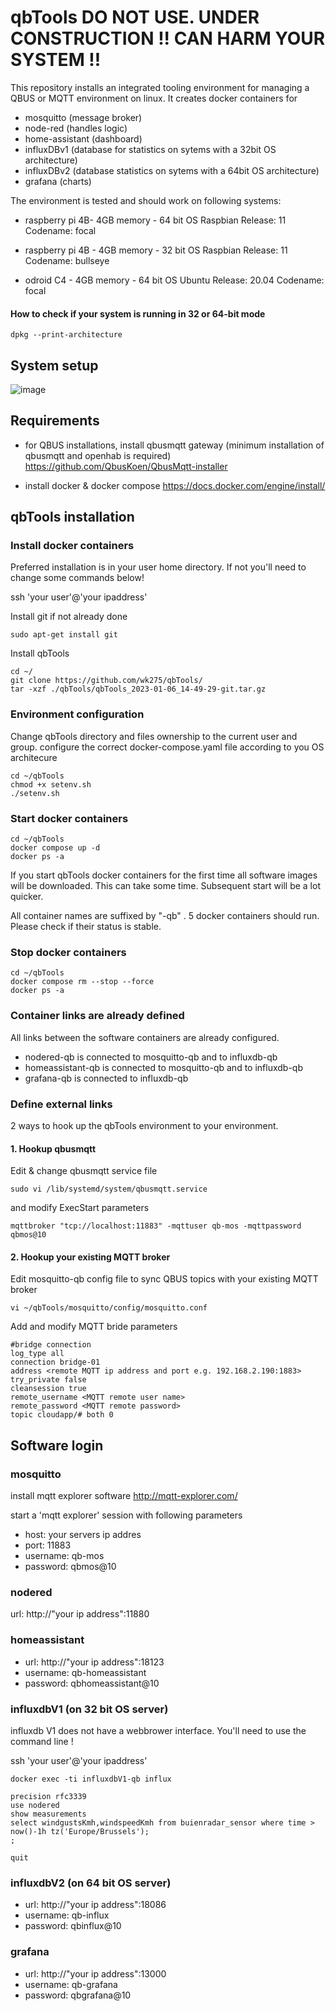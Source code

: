 # qbTools DO NOT USE. UNDER CONSTRUCTION !! CAN HARM YOUR SYSTEM !!
This repository installs an integrated tooling environment for managing a QBUS or MQTT environment on linux.
It creates docker containers for
- mosquitto (message broker)
- node-red (handles logic)
- home-assistant (dashboard)
- influxDBv1 (database for statistics on sytems with a 32bit OS architecture)
- influxDBv2 (database statistics on sytems with a 64bit OS architecture)
- grafana (charts)

The environment is tested and should work on following systems:
- raspberry pi 4B- 4GB memory - 64 bit OS
    Raspbian
    Release:  11
    Codename: focal

- raspberry pi 4B - 4GB memory - 32 bit OS
    Raspbian
    Release:  11
    Codename: bullseye

- odroid C4 - 4GB memory - 64 bit OS
    Ubuntu
    Release: 20.04
    Codename: focal

#### How to check if your system is running in 32 or 64-bit mode

```
dpkg --print-architecture
```

## System setup
![image](https://user-images.githubusercontent.com/55239601/211189938-3fecb434-f777-44d9-9416-48bd472d68e2.png)

## Requirements
- for QBUS installations, install qbusmqtt gateway (minimum installation of qbusmqtt and openhab is required)  
https://github.com/QbusKoen/QbusMqtt-installer

- install docker & docker compose
https://docs.docker.com/engine/install/

## qbTools installation

### Install docker containers
Preferred installation is in your user home directory. If not you'll need to change some commands below!

ssh 'your user'@'your ipaddress'

Install git if not already done 

```
sudo apt-get install git
````

Install qbTools

```
cd ~/
git clone https://github.com/wk275/qbTools/
tar -xzf ./qbTools/qbTools_2023-01-06_14-49-29-git.tar.gz
```

### Environment configuration
Change qbTools directory and files ownership to the current user and group.
configure the correct docker-compose.yaml file according to you OS architecure  
```
cd ~/qbTools
chmod +x setenv.sh
./setenv.sh
```

### Start docker containers
```
cd ~/qbTools
docker compose up -d
docker ps -a
```
If you start qbTools docker containers for the first time all software images will be downloaded. This can take some time.
Subsequent start will be a lot quicker.

All container names are suffixed by "-qb" . 
5 docker containers should run. Please check if their status is stable.

### Stop docker containers
```
cd ~/qbTools
docker compose rm --stop --force
docker ps -a
```

### Container links are already defined
All links between the software containers are already configured.
- nodered-qb is connected to mosquitto-qb and to influxdb-qb
- homeassistant-qb is connected to mosquitto-qb and to influxdb-qb
- grafana-qb is connected to influxdb-qb

### Define external links
2 ways to hook up the qbTools environment to your environment. 
#### 1. Hookup qbusmqtt
Edit & change qbusmqtt service file
```
sudo vi /lib/systemd/system/qbusmqtt.service
```
and modify ExecStart parameters
```
mqttbroker "tcp://localhost:11883" -mqttuser qb-mos -mqttpassword qbmos@10
```
#### 2. Hookup your existing MQTT broker
Edit mosquitto-qb config file to sync QBUS topics with your existing MQTT broker
```
vi ~/qbTools/mosquitto/config/mosquitto.conf
```
Add and modify MQTT bride parameters
```
#bridge connection
log_type all
connection bridge-01
address <remote MQTT ip address and port e.g. 192.168.2.190:1883>
try_private false
cleansession true
remote_username <MQTT remote user name>
remote_password <MQTT remote password>
topic cloudapp/# both 0
```


## Software login
### mosquitto
install mqtt explorer software
http://mqtt-explorer.com/

start a 'mqtt explorer' session with following parameters

- host: your servers ip addres
- port: 11883
- username: qb-mos
- password: qbmos@10


### nodered
url: http://"your ip address":11880

### homeassistant
- url: http://"your ip address":18123
- username: qb-homeassistant
- password: qbhomeassistant@10

### influxdbV1 (on 32 bit OS server)
influxdb V1 does not have a webbrower interface. You'll need to use the command line !

ssh 'your user'@'your ipaddress'

```
docker exec -ti influxdbV1-qb influx
```
```
precision rfc3339
use nodered
show measurements
select windgustsKmh,windspeedKmh from buienradar_sensor where time > now()-1h tz('Europe/Brussels');
;
```
```
quit
```
### influxdbV2 (on 64 bit OS server)
- url: http://"your ip address":18086
- username: qb-influx
- password: qbinflux@10

### grafana
- url: http://"your ip address":13000
- username: qb-grafana
- password: qbgrafana@10


